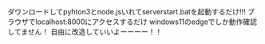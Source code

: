 ダウンロードしてpyhton3とnode.jsいれてserverstart.batを起動するだけ!!!
ブラウザでlocalhost:8000にアクセスするだけ
windows11のedgeでしか動作確認してません！
自由に改造していいよーーーー！！
